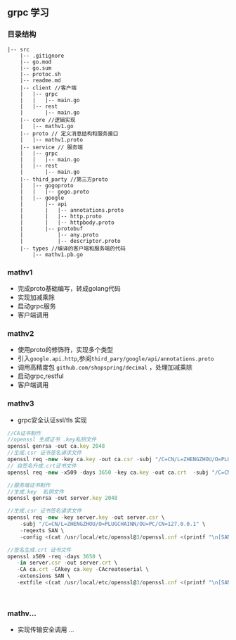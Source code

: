 ## grpc 学习



### 目录结构 

```
|-- src
    |-- .gitignore
    |-- go.mod
    |-- go.sum
    |-- protoc.sh
    |-- readme.md
    |-- client //客户端
    |   |-- grpc
    |   |   |-- main.go
    |   |-- rest
    |       |-- main.go
    |-- core //逻辑实现
    |   |-- mathv1.go
    |-- proto // 定义消息结构和服务接口
    |   |-- mathv1.proto
    |-- service // 服务端 
    |   |-- grpc
    |   |   |-- main.go
    |   |-- rest
    |       |-- main.go
    |-- third_party //第三方proto
    |   |-- gogoproto
    |   |   |-- gogo.proto
    |   |-- google
    |       |-- api
    |       |   |-- annotations.proto
    |       |   |-- http.proto
    |       |   |-- httpbody.proto
    |       |-- protobuf
    |           |-- any.proto
    |           |-- descriptor.proto
    |-- types //编译的客户端和服务端的代码 
        |-- mathv1.pb.go
```


### mathv1
- 完成proto基础编写，转成golang代码
- 实现加减乘除
- 启动grpc服务
- 客户端调用


### mathv2
- 使用proto的修饰符，实现多个类型
- 引入`google.api.http`,参阅`third_pary/google/api/annotations.proto`
- 调用高精度包 `github.com/shopspring/decimal` ，处理加减乘除
- 启动grpc,restful
- 客户端调用



### mathv3
- grpc安全认证ssl/tls 实现

```js
//CA证书制作
//openssl 生成证书 .key私钥文件
openssl genrsa -out ca.key 2048
//生成.csr 证书签名请求文件
openssl req -new -key ca.key -out ca.csr -subj "/C=CN/L=ZHENGZHOU/O=PLUGCHAINN/OU=PC/CN=127.0.0.1"
// 自签名升成.crt证书文件
openssl req -new -x509 -days 3650 -key ca.key -out ca.crt  -subj "/C=CN/L=ZHENGZHOU/O=PLUGCHAINN/OU=PC/CN=127.0.0.1"

//服务端证书制作
//生成.key  私钥文件
openssl genrsa -out server.key 2048

//生成.csr 证书签名请求文件
openssl req -new -key server.key -out server.csr \
	-subj "/C=CN/L=ZHENGZHOU/O=PLUGCHAINN/OU=PC/CN=127.0.0.1" \
	-reqexts SAN \
	-config <(cat /usr/local/etc/openssl@3/openssl.cnf <(printf "\n[SAN]\nsubjectAltName=DNS:127.0.0.1"))

//签名生成.crt 证书文件
openssl x509 -req -days 3650 \
   -in server.csr -out server.crt \
   -CA ca.crt -CAkey ca.key -CAcreateserial \
   -extensions SAN \
   -extfile <(cat /usr/local/etc/openssl@3/openssl.cnf <(printf "\n[SAN]\nsubjectAltName=DNS:127.0.0.1"))

   
```

### mathv...
- 实现传输安全调用
...